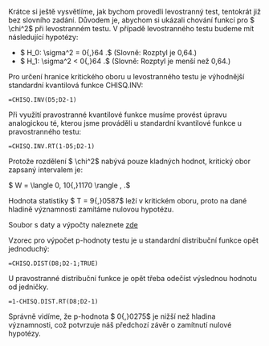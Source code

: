 Krátce si ještě vysvětlíme, jak bychom provedli levostranný test, tentokrát již bez slovního zadání. Důvodem je, abychom si ukázali chování funkcí pro $ \chi^2$ při levostranném testu. V případě levostranného testu budeme mít následující hypotézy:

* $ H\_0: \sigma^2 = 0{,}64 .$ (Slovně: Rozptyl je 0,64.)
* $ H\_1: \sigma^2 < 0{,}64 .$ (Slovně: Rozptyl je menší než 0,64.)

Pro určení hranice kritického oboru u levostranného testu je výhodnější standardní kvantilová funkce CHISQ.INV:

```
=CHISQ.INV(D5;D2-1)
```

Při využití pravostranné kvantilové funkce musíme provést úpravu analogickou té, kterou jsme prováděli u standardní kvantilové funkce u pravostranného testu:

```
=CHISQ.INV.RT(1-D5;D2-1)
```

Protože rozdělení $ \chi^2$ nabývá pouze kladných hodnot, kritický obor zapsaný intervalem je:

$ W = \langle 0, 10{,}1170 \rangle \, .$

Hodnota statistiky $ T = 9{,}0587$ leží v kritickém oboru, proto na dané hladině významnosti zamítáme nulovou hypotézu.

Soubor s daty a výpočty naleznete [zde](media/chi-kvadrat-test-rozptyl-levostranny/test-rozptyl.xlsx)

Vzorec pro výpočet p-hodnoty testu je u standardní distribuční funkce opět jednoduchý:

```
=CHISQ.DIST(D8;D2-1;TRUE)
```

U pravostranné distribuční funkce je opět třeba odečíst výslednou hodnotu od jedničky.

```
=1-CHISQ.DIST.RT(D8;D2-1)
```

Správně vidíme, že p-hodnota $ 0{,}0275$ je nižší než hladina významnosti, což potvrzuje náš předchozí závěr o zamítnutí nulové hypotézy.
